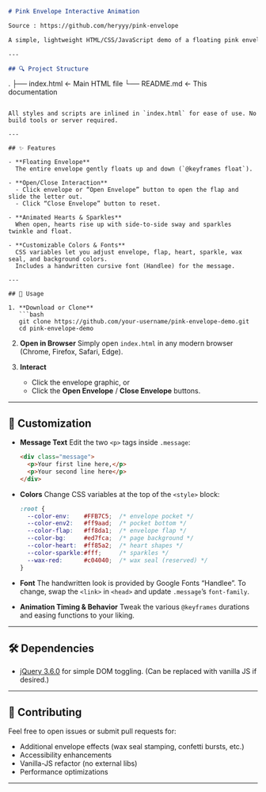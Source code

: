 ```markdown
# Pink Envelope Interactive Animation

Source : https://github.com/heryyy/pink-envelope

A simple, lightweight HTML/CSS/JavaScript demo of a floating pink envelope that “opens” to reveal a cute handwritten message, with animated hearts and sparkles. Clicking the envelope (or the Open/Close buttons) toggles the envelope flap and letter animation.

---

## 🔍 Project Structure

```

.
├── index.html      ← Main HTML file
└── README.md       ← This documentation

````

All styles and scripts are inlined in `index.html` for ease of use. No build tools or server required.

---

## ✨ Features

- **Floating Envelope**  
  The entire envelope gently floats up and down (`@keyframes float`).

- **Open/Close Interaction**  
  - Click envelope or “Open Envelope” button to open the flap and slide the letter out.  
  - Click “Close Envelope” button to reset.

- **Animated Hearts & Sparkles**  
  When open, hearts rise up with side-to-side sway and sparkles twinkle and float.

- **Customizable Colors & Fonts**  
  CSS variables let you adjust envelope, flap, heart, sparkle, wax seal, and background colors.  
  Includes a handwritten cursive font (Handlee) for the message.

---

## 🚀 Usage

1. **Download or Clone**  
   ```bash
   git clone https://github.com/your-username/pink-envelope-demo.git
   cd pink-envelope-demo
````

2. **Open in Browser**
   Simply open `index.html` in any modern browser (Chrome, Firefox, Safari, Edge).

3. **Interact**

   * Click the envelope graphic, or
   * Click the **Open Envelope** / **Close Envelope** buttons.

---

## 🔧 Customization

* **Message Text**
  Edit the two `<p>` tags inside `.message`:

  ```html
  <div class="message">
    <p>Your first line here,</p>
    <p>Your second line here</p>
  </div>
  ```

* **Colors**
  Change CSS variables at the top of the `<style>` block:

  ```css
  :root {
    --color-env:    #FFB7C5;  /* envelope pocket */
    --color-env2:   #ff9aad;  /* pocket bottom */
    --color-flap:   #ff8da1;  /* envelope flap */
    --color-bg:     #ed7fca;  /* page background */
    --color-heart:  #ff85a2;  /* heart shapes */
    --color-sparkle:#fff;     /* sparkles */
    --wax-red:      #c04040;  /* wax seal (reserved) */
  }
  ```

* **Font**
  The handwritten look is provided by Google Fonts “Handlee”. To change, swap the `<link>` in `<head>` and update `.message`’s `font-family`.

* **Animation Timing & Behavior**
  Tweak the various `@keyframes` durations and easing functions to your liking.

---

## 🛠️ Dependencies

* [jQuery 3.6.0](https://code.jquery.com/jquery-3.6.0.min.js) for simple DOM toggling.
  (Can be replaced with vanilla JS if desired.)

---

## 🤝 Contributing

Feel free to open issues or submit pull requests for:

* Additional envelope effects (wax seal stamping, confetti bursts, etc.)
* Accessibility enhancements
* Vanilla-JS refactor (no external libs)
* Performance optimizations

---

```
```
